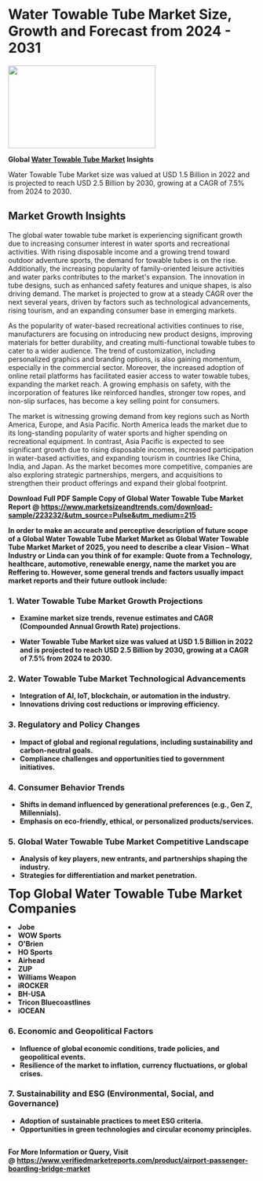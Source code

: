 <H1>Water Towable Tube Market Size, Growth and Forecast from 2024 - 2031</H1><img class="aligncenter size-medium wp-image-584254" src="https://thirdeyenews.in/wp-content/uploads/2024/09/Global-Market-Research-300x168.jpeg" alt="" width="300" height="168" /><p><strong>Global&nbsp;<a href="https://www.marketsizeandtrends.com/download-sample/223232/&amp;utm_source=Pulse&amp;utm_medium=215">Water Towable Tube Market</a> Insights</strong></p><p>Water Towable Tube Market size was valued at USD 1.5 Billion in 2022 and is projected to reach USD 2.5 Billion by 2030, growing at a CAGR of 7.5% from 2024 to 2030.</p><p><h2>Market Growth Insights</h2> <p>The global water towable tube market is experiencing significant growth due to increasing consumer interest in water sports and recreational activities. With rising disposable income and a growing trend toward outdoor adventure sports, the demand for towable tubes is on the rise. Additionally, the increasing popularity of family-oriented leisure activities and water parks contributes to the market's expansion. The innovation in tube designs, such as enhanced safety features and unique shapes, is also driving demand. The market is projected to grow at a steady CAGR over the next several years, driven by factors such as technological advancements, rising tourism, and an expanding consumer base in emerging markets.</p> <p><strong></strong></p> <p>As the popularity of water-based recreational activities continues to rise, manufacturers are focusing on introducing new product designs, improving materials for better durability, and creating multi-functional towable tubes to cater to a wider audience. The trend of customization, including personalized graphics and branding options, is also gaining momentum, especially in the commercial sector. Moreover, the increased adoption of online retail platforms has facilitated easier access to water towable tubes, expanding the market reach. A growing emphasis on safety, with the incorporation of features like reinforced handles, stronger tow ropes, and non-slip surfaces, has become a key selling point for consumers.</p> <p>The market is witnessing growing demand from key regions such as North America, Europe, and Asia Pacific. North America leads the market due to its long-standing popularity of water sports and higher spending on recreational equipment. In contrast, Asia Pacific is expected to see significant growth due to rising disposable incomes, increased participation in water-based activities, and expanding tourism in countries like China, India, and Japan. As the market becomes more competitive, companies are also exploring strategic partnerships, mergers, and acquisitions to strengthen their product offerings and expand their global footprint.</p> <p><strong></p><p><span class=""><strong>Download Full PDF Sample Copy of Global Water Towable Tube Market Report</strong> @ <a href="https://www.marketsizeandtrends.com/download-sample/223232/&amp;utm_source=Pulse&amp;utm_medium=215" target="_blank">https://www.marketsizeandtrends.com/download-sample/223232/&amp;utm_source=Pulse&amp;utm_medium=215</a></span></p><p>In order to make an accurate and perceptive description of future scope of a Global&nbsp;Water Towable Tube Market Market as Global&nbsp;Water Towable Tube Market Market of 2025, you need to describe a clear Vision &ndash; What Industry or Linda can you think of for example: Quote from a Technology, healthcare, automotive, renewable energy, name the market you are Reffering to. However, some general trends and factors usually impact market reports and their future outlook include:</p><h3>1.&nbsp;<strong>Water Towable Tube Market Growth Projections</strong></h3><ul><li>Examine market size trends, revenue estimates and CAGR (Compounded Annual Growth Rate) projections.</li><li><p>Water Towable Tube Market size was valued at USD 1.5 Billion in 2022 and is projected to reach USD 2.5 Billion by 2030, growing at a CAGR of 7.5% from 2024 to 2030.</p></li></ul><h3>2.&nbsp;<strong>Water Towable Tube Market Technological Advancements</strong></h3><ul><li>Integration of AI, IoT, blockchain, or automation in the industry.</li><li>Innovations driving cost reductions or improving efficiency.</li></ul><h3>3.&nbsp;<strong>Regulatory and Policy Changes</strong></h3><ul><li>Impact of global and regional regulations, including sustainability and carbon-neutral goals.</li><li>Compliance challenges and opportunities tied to government initiatives.</li></ul><h3>4.&nbsp;<strong>Consumer Behavior Trends</strong></h3><ul><li>Shifts in demand influenced by generational preferences (e.g., Gen Z, Millennials).</li><li>Emphasis on eco-friendly, ethical, or personalized products/services.</li></ul><h3>5.&nbsp;<strong>Global Water Towable Tube Market Competitive Landscape</strong></h3><ul><li>Analysis of key players, new entrants, and partnerships shaping the industry.</li><li>Strategies for differentiation and market penetration.</li></ul><p data-pm-slice="1 1 []"><span style="color: inherit; font-family: inherit; font-size: 25px;">Top Global Water Towable Tube Market Companies</span></p><div class="" data-test-id=""><p><li>Jobe</li><li> WOW Sports</li><li> O'Brien</li><li> HO Sports</li><li> Airhead</li><li> ZUP</li><li> Williams Weapon</li><li> iROCKER</li><li> BH-USA</li><li> Tricon Bluecoastlines</li><li> iOCEAN</li></p></div><h3>6.&nbsp;<strong>Economic and Geopolitical Factors</strong></h3><ul><li>Influence of global economic conditions, trade policies, and geopolitical events.</li><li>Resilience of the market to inflation, currency fluctuations, or global crises.</li></ul><h3>7.&nbsp;<strong>Sustainability and ESG (Environmental, Social, and Governance)</strong></h3><ul><li>Adoption of sustainable practices to meet ESG criteria.</li><li>Opportunities in green technologies and circular economy principles.</li></ul><h2><strong style="font-size: 14px;">For More Information or Query, Visit @&nbsp;</strong><a style="background-color: #ffffff; font-size: 14px;" href="https://www.marketsizeandtrends.com/report/water-towable-tube-market/" target="_blank">https://www.verifiedmarketreports.com/product/airport-passenger-boarding-bridge-market</a></h2>
